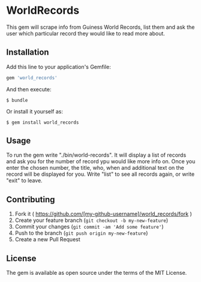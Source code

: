 # WorldRecords

This gem will scrape info from Guiness World Records, list them and ask the user which particular record they would like to read more about.

## Installation

Add this line to your application's Gemfile:

```ruby
gem 'world_records'
```

And then execute:

    $ bundle

Or install it yourself as:

    $ gem install world_records

## Usage

To run the gem write "./bin/world-records".
It will display a list of records and ask you for the number of record ypu would like more info on.
Once you enter the chosen number, the title, who, when and additional text on the record will be displayed for you.
Write "list" to see all records again, or write "exit" to leave.

## Contributing

1. Fork it ( https://github.com/[my-github-username]/world_records/fork )
2. Create your feature branch (`git checkout -b my-new-feature`)
3. Commit your changes (`git commit -am 'Add some feature'`)
4. Push to the branch (`git push origin my-new-feature`)
5. Create a new Pull Request

## License
The gem is available as open source under the terms of the MIT License.